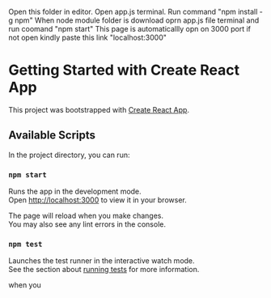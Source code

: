 Open this folder in editor.
Open app.js terminal.
Run command "npm install -g npm"
When node module folder is download oprn app.js file terminal and run coomand "npm start"
This page is automaticallly opn on 3000 port if not open kindly paste this link "localhost:3000"




# Getting Started with Create React App

This project was bootstrapped with [Create React App](https://github.com/facebook/create-react-app).

## Available Scripts

In the project directory, you can run:

### `npm start`

Runs the app in the development mode.\
Open [http://localhost:3000](http://localhost:3000) to view it in your browser.

The page will reload when you make changes.\
You may also see any lint errors in the console.

### `npm test`

Launches the test runner in the interactive watch mode.\
See the section about [running tests](https://facebook.github.io/create-react-app/docs/running-tests) for more information.

when you 




